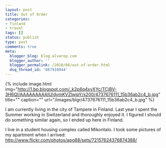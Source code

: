 ```yaml
---
layout: post
title: Out of Order
categories:
- finland
- travel
tags: []
status: publish
type: post
comments: true
meta:
  blogger_blog: blog.alvarop.com
  blogger_author: ''
  blogger_permalink: /2010/06/out-of-order.html
  dsq_thread_id: '667910944'
---
```

{% include image.html
            img="http://1.bp.blogspot.com/_k2p8q4xyXYc/TCjBV-3H6QI/AAAAAAAAAIU/dymKVZlwjpY/s200/4737676111_15b36ab2c4_b.jpg"
            title=""
            caption=""
            url="/images/blgr/4737676111_15b36ab2c4_b.jpg" %}

I am currently living in the city of Tampere in Finland. Last year I spent the Summer working in Switzerland and thoroughly enjoyed it. I figured I should do something similar again, so I ended up here in Finland.

I live in a student housing complex called Mikontalo. I took some pictures of my apartment when I arrived: <a href="http://www.flickr.com/photos/apg88/collections/72157624376845612/">http://www.flickr.com/photos/apg88/sets/72157624376874388/</a>
